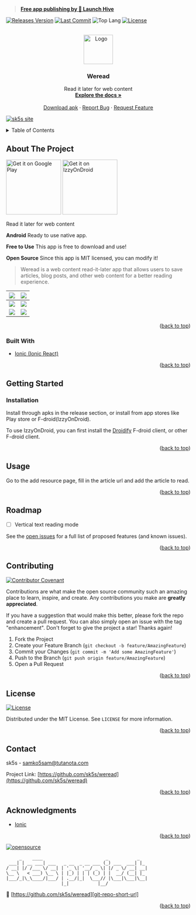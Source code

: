<!--
*** Thanks for checking out the Best-README-Template. If you have a suggestion
*** that would make this better, please fork the repo and create a pull request
*** or simply open an issue with the tag "enhancement".
*** Don't forget to give the project a star!
*** Thanks again! Now go create something AMAZING! :D
-->

<!-- PROJECT SHIELDS -->
<!--
*** I'm using markdown "reference style" links for readability.
*** Reference links are enclosed in brackets [ ] instead of parentheses ( ).
*** See the bottom of this document for the declaration of the reference variables
*** for contributors-url, forks-url, etc. This is an optional, concise syntax you may use.
*** https://www.markdownguide.org/basic-syntax/#reference-style-links
-->

> **[Free app publishing by 🚀 Launch Hive](https://launch-hive.sk5s.com/)**

[![Releases Version][releases-version-shield]][releases-version-url]
[![Last Commit][last-commit-shield]][last-commit-url]
![Top Lang][top-languages-shield]
[![License][license-shield]][license-url]

<!-- PROJECT LOGO -->
<br />
<div align="center">
  <a href="https://github.com/sk5s/weread">
    <img src="https://weread.sk5s.cyou/weread-logo.png" alt="Logo" width="80" height="80">
  </a>

<h3 align="center">Weread</h3>

  <p align="center">
    Read it later for web content
    <br />
    <a href="https://github.com/sk5s/weread#readme"><strong>Explore the docs »</strong></a>
    <br />
    <br />
    <a href="https://github.com/sk5s/weread/releases">Download apk</a>
    ·
    <a href="https://github.com/sk5s/weread/issues">Report Bug</a>
    ·
    <a href="https://github.com/sk5s/weread/issues">Request Feature</a>
  </p>
</div>

<div id="top"></div>

[![sk5s site](https://sk5s.cyou/sk5s/img/sk5s-project-bar.png)](https://sk5s.com/)

<!-- TABLE OF CONTENTS -->
<details>
  <summary>Table of Contents</summary>
  <ol>
    <li>
      <a href="#about-the-project">About The Project</a>
      <ul>
        <li><a href="#built-with">Built With</a></li>
      </ul>
    </li>
    <li>
      <a href="#getting-started">Getting Started</a>
      <ul>
        <li><a href="#installation">Installation</a></li>
      </ul>
    </li>
    <li><a href="#usage">Usage</a></li>
    <li><a href="#roadmap">Roadmap</a></li>
    <li><a href="#contributing">Contributing</a></li>
    <li><a href="#license">License</a></li>
    <li><a href="#contact">Contact</a></li>
    <li><a href="#acknowledgments">Acknowledgments</a></li>
  </ol>
</details>

<!-- ABOUT THE PROJECT -->

## About The Project

<a target="_blank" href='https://play.google.com/store/apps/details?id=cyou.sk5s.app.weread'><img alt='Get it on Google Play' src='https://play.google.com/intl/en_us/badges/static/images/badges/en_badge_web_generic.png' width="150px"/></a>
<a target="_blank" href='https://apt.izzysoft.de/fdroid/index/apk/cyou.sk5s.app.weread'><img alt='Get it on IzzyOnDroid' src='https://sk5s.cyou/countdate-landing/assets/img/IzzyOnDroid.png' width="150px"/></a>

Read it later for web content

**Android**
Ready to use native app.

**Free to Use**
This app is free to download and use!

**Open Source**
Since this app is MIT licensed, you can modify it!

> Weread is a web content read-it-later app that allows users to save articles, blog posts, and other web content for a better reading experience.

|![](https://raw.githubusercontent.com/sk5s/weread/main/fastlane/metadata/android/en-US/images/phoneScreenshots/1.jpg)|![](https://raw.githubusercontent.com/sk5s/weread/main/fastlane/metadata/android/en-US/images/phoneScreenshots/2.jpg)|
| ----------- | ----------- |
|![](https://raw.githubusercontent.com/sk5s/weread/main/fastlane/metadata/android/en-US/images/phoneScreenshots/3.jpg)|![](https://raw.githubusercontent.com/sk5s/weread/main/fastlane/metadata/android/en-US/images/phoneScreenshots/4.jpg)|
|![](https://raw.githubusercontent.com/sk5s/weread/main/fastlane/metadata/android/en-US/images/phoneScreenshots/5.jpg)|![](https://raw.githubusercontent.com/sk5s/weread/main/fastlane/metadata/android/en-US/images/phoneScreenshots/6.jpg)|

<p align="right">(<a href="#top">back to top</a>)</p>

### Built With

- [Ionic (Ionic React)](https://ionicframework.com/)

<p align="right">(<a href="#top">back to top</a>)</p>

<!-- GETTING STARTED -->

## Getting Started

### Installation

Install through apks in the release section, or install from app stores like Play store or F-droid(IzzyOnDroid).

To use IzzyOnDroid, you can first install the [Droidify](https://github.com/Droid-ify/client/releases) F-droid client, or other F-droid client. 

<p align="right">(<a href="#top">back to top</a>)</p>

<!-- USAGE EXAMPLES -->

## Usage

Go to the add resource page, fill in the article url and add the article to read.

<p align="right">(<a href="#top">back to top</a>)</p>

<!-- ROADMAP -->

## Roadmap

- [ ] Vertical text reading mode

See the [open issues](https://github.com/sk5s/weread/issues) for a full list of proposed features (and known issues).

<p align="right">(<a href="#top">back to top</a>)</p>

<!-- CONTRIBUTING -->

## Contributing

[![Contributor Covenant](https://img.shields.io/badge/Contributor%20Covenant-2.1-4baaaa.svg?style=for-the-badge)](CODE_OF_CONDUCT.md)

Contributions are what make the open source community such an amazing place to learn, inspire, and create. Any contributions you make are **greatly appreciated**.

If you have a suggestion that would make this better, please fork the repo and create a pull request. You can also simply open an issue with the tag "enhancement".
Don't forget to give the project a star! Thanks again!

1. Fork the Project
2. Create your Feature Branch (`git checkout -b feature/AmazingFeature`)
3. Commit your Changes (`git commit -m 'Add some AmazingFeature'`)
4. Push to the Branch (`git push origin feature/AmazingFeature`)
5. Open a Pull Request

<p align="right">(<a href="#top">back to top</a>)</p>

<!-- LICENSE -->

## License

[![License][license-shield]][license-url]

Distributed under the MIT License. See `LICENSE` for more information.

<p align="right">(<a href="#top">back to top</a>)</p>

<!-- CONTACT -->

## Contact

sk5s - samko5sam@tutanota.com

Project Link: [https://github.com/sk5s/weread](https://github.com/sk5s/weread)

<p align="right">(<a href="#top">back to top</a>)</p>

<!-- ACKNOWLEDGMENTS -->

## Acknowledgments

- [Ionic](https://ionicframework.com)

<p align="right">(<a href="#top">back to top</a>)</p>

<!-- MARKDOWN LINKS & IMAGES -->
<!-- https://www.markdownguide.org/basic-syntax/#reference-style-links -->

[![opensource](https://forthebadge.com/images/badges/open-source.svg)](https://sk5s.com/)

```
     _    ____                        _           _
 ___| | __ ___| ___   _ __  _ __ ___ (_) ___  ___| |_
/ __| |/ /___ \/ __| | '_ \| '__/ _ \| |/ _ \/ __| __|
\__ \   < ___) \__ \ | |_) | | | (_) | |  __/ (__| |_
|___/_|\_\____/|___/ | .__/|_|  \___// |\___|\___|\__|
                     |_|           |__/
```

🔗 [https://github.com/sk5s/weread][git-repo-short-url]

<p align="right">(<a href="#top">back to top</a>)</p>

[releases-version-shield]: https://img.shields.io/github/v/release/sk5s/weread?style=for-the-badge
[releases-version-url]: https://github.com/sk5s/weread/releases
[last-commit-shield]: https://img.shields.io/github/last-commit/sk5s/weread?style=for-the-badge
[last-commit-url]: https://github.com/sk5s/weread/commits
[top-languages-shield]: https://img.shields.io/github/languages/top/sk5s/weread?style=for-the-badge
[uptime-shield]: https://img.shields.io/endpoint?url=https://raw.githubusercontent.com/sk5s/uptime/master/api/countdate-website/uptime.json&style=for-the-badge
[uptime-url]: https://uptime.sk5s.cyou/history/countdate-website
[response-time-shield]: https://img.shields.io/endpoint?url=https://raw.githubusercontent.com/sk5s/uptime/master/api/countdate-website/response-time.json&style=for-the-badge
[response-time-url]: https://uptime.sk5s.cyou/history/countdate-website
[license-shield]: https://img.shields.io/github/license/sk5s/weread.svg?style=for-the-badge
[license-url]: https://github.com/sk5s/weread/blob/main/LICENSE
[product-screenshot]: fastlane/metadata/android/en-US/images/phoneScreenshots/1.jpg
[git-repo-short-url]: https://github.com/sk5s/weread

<!--
1. My repo: weread
2. Uptime: countdate-website
-->